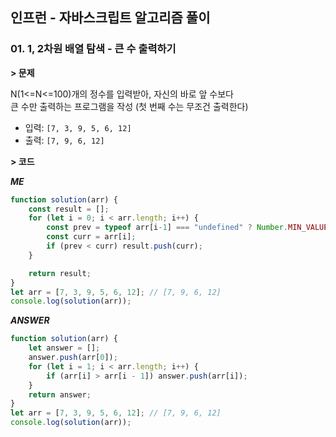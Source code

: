 ## 인프런 - 자바스크립트 알고리즘 풀이

### **01.** 1, 2차원 배열 탐색 - 큰 수 출력하기

**> 문제**

N(1<=N<=100)개의 정수를 입력받아, 자신의 바로 앞 수보다  
큰 수만 출력하는 프로그램을 작성 (첫 번째 수는 무조건 출력한다)

-   입력: `[7, 3, 9, 5, 6, 12]`
-   출력: `[7, 9, 6, 12]`

**> 코드**

**_ME_**

```js
function solution(arr) {
    const result = [];
    for (let i = 0; i < arr.length; i++) {
        const prev = typeof arr[i-1] === "undefined" ? Number.MIN_VALUE : arr[i-1];
        const curr = arr[i];
        if (prev < curr) result.push(curr);
    }

    return result;
}
let arr = [7, 3, 9, 5, 6, 12]; // [7, 9, 6, 12]
console.log(solution(arr));
```

**_ANSWER_**

```js
function solution(arr) {
    let answer = [];
    answer.push(arr[0]);
    for (let i = 1; i < arr.length; i++) {
        if (arr[i] > arr[i - 1]) answer.push(arr[i]);
    }
    return answer;
}
let arr = [7, 3, 9, 5, 6, 12]; // [7, 9, 6, 12]
console.log(solution(arr));
```